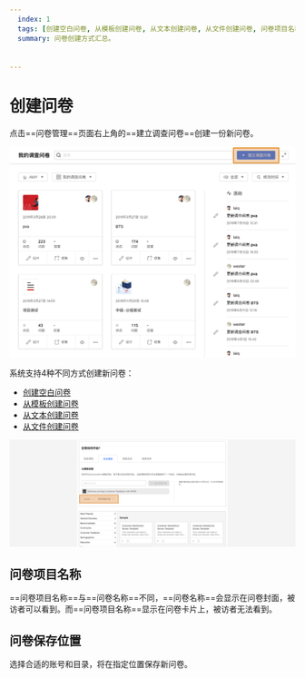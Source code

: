```yaml
---
  index: 1
  tags: [创建空白问卷, 从模板创建问卷, 从文本创建问卷, 从文件创建问卷, 问卷项目名称, 问卷保存位置, 新建问卷]
  summary: 问卷创建方式汇总。


---
```







# 创建问卷

点击==问卷管理==页面右上角的==建立调查问卷==创建一份新问卷。

<img src='./assets/newSurvey.png'>

系统支持4种不同方式创建新问卷：

+ [创建空白问卷](./01fromBlankSurvey.md)
+ [从模板创建问卷](./02fromTemplate.md)
+ [从文本创建问卷](./03fromDocFile.md)
+ [从文件创建问卷](./04fromSurveyFile.md)

<img src='./assets/projectNameAndFolder.png'>

## 问卷项目名称

==问卷项目名称==与==问卷名称==不同，==问卷名称==会显示在问卷封面，被访者可以看到。而==问卷项目名称==显示在问卷卡片上，被访者无法看到。

## 问卷保存位置

选择合适的账号和目录，将在指定位置保存新问卷。
